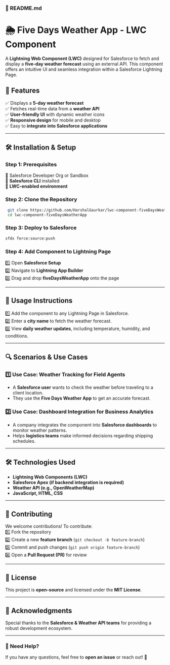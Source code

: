 ### **📄 README.md**

# 🌦️ Five Days Weather App - LWC Component

A **Lightning Web Component (LWC)** designed for Salesforce to fetch and display a **five-day weather forecast** using an external API. This component offers an intuitive UI and seamless integration within a Salesforce Lightning Page.

## 📌 Features  
✅ Displays a **5-day weather forecast**  
✅ Fetches real-time data from a **weather API**  
✅ **User-friendly UI** with dynamic weather icons  
✅ **Responsive design** for mobile and desktop  
✅ Easy to **integrate into Salesforce applications**  

---

## 🛠 Installation & Setup  

### **Step 1: Prerequisites**  
🔹 Salesforce Developer Org or Sandbox  
🔹 **Salesforce CLI** installed  
🔹 **LWC-enabled environment**  

### **Step 2: Clone the Repository**  
```sh
 git clone https://github.com/HarshalGaurkar/lwc-component-fiveDaysWeatherApp.git
 cd lwc-component-fiveDaysWeatherApp
```

### **Step 3: Deploy to Salesforce**  
```sh
sfdx force:source:push
```

### **Step 4: Add Component to Lightning Page**  
1️⃣ Open **Salesforce Setup**  
2️⃣ Navigate to **Lightning App Builder**  
3️⃣ Drag and drop **fiveDaysWeatherApp** onto the page  

---

## 📖 Usage Instructions  
1️⃣ Add the component to any Lightning Page in Salesforce.  
2️⃣ Enter a **city name** to fetch the weather forecast.  
3️⃣ View **daily weather updates**, including temperature, humidity, and conditions.  

---

## 🔍 Scenarios & Use Cases  

### **1️⃣ Use Case: Weather Tracking for Field Agents**  
- A **Salesforce user** wants to check the weather before traveling to a client location.  
- They use the **Five Days Weather App** to get an accurate forecast.  

### **2️⃣ Use Case: Dashboard Integration for Business Analytics**  
- A company integrates the component into **Salesforce dashboards** to monitor weather patterns.  
- Helps **logistics teams** make informed decisions regarding shipping schedules.  

---

## 🛠️ Technologies Used  
- **Lightning Web Components (LWC)**  
- **Salesforce Apex (if backend integration is required)**  
- **Weather API (e.g., OpenWeatherMap)**  
- **JavaScript, HTML, CSS**  

---

## 🤝 Contributing  
We welcome contributions! To contribute:  
1️⃣ Fork the repository  
2️⃣ Create a new **feature branch** (`git checkout -b feature-branch`)  
3️⃣ Commit and push changes (`git push origin feature-branch`)  
4️⃣ Open a **Pull Request (PR)** for review  

---

## 📜 License  
This project is **open-source** and licensed under the **MIT License**.  

---

## 🌟 Acknowledgments  
Special thanks to the **Salesforce & Weather API teams** for providing a robust development ecosystem.  

---

### 📩 **Need Help?**  
If you have any questions, feel free to **open an issue** or reach out! 🚀

